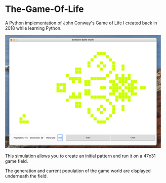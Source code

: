 # The-Game-Of-Life

A Python implementation of John Conway's Game of Life I created back in 2018 while learning Python.

![alt text](screenshots/1.png)

This simulation allows you to create an initial pattern and run it on a 47x31 game field.

The generation and current population of the game world are displayed underneath the field.
